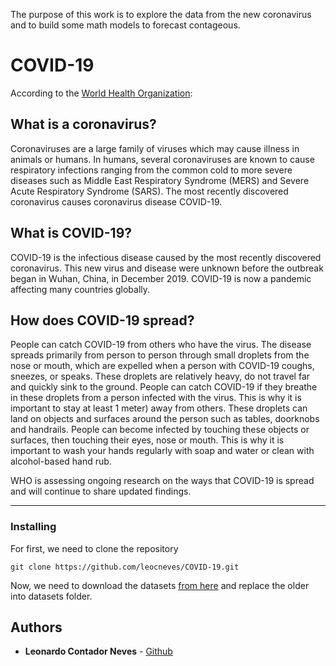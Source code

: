 The purpose of this work is to explore the data from the new coronavirus and to build some math models to forecast contageous.

# COVID-19

According to the [World Health Organization](https://www.who.int/emergencies/diseases/novel-coronavirus-2019/question-and-answers-hub/q-a-detail/q-a-coronaviruses):

## What is a coronavirus?

Coronaviruses are a large family of viruses which may cause illness in animals or humans.  In humans, several coronaviruses are known to cause respiratory infections ranging from the common cold to more severe diseases such as Middle East Respiratory Syndrome (MERS) and Severe Acute Respiratory Syndrome (SARS). The most recently discovered coronavirus causes coronavirus disease COVID-19.

## What is COVID-19?

COVID-19 is the infectious disease caused by the most recently discovered coronavirus. This new virus and disease were unknown before the outbreak began in Wuhan, China, in December 2019. COVID-19 is now a pandemic affecting many countries globally.

## How does COVID-19 spread?

People can catch COVID-19 from others who have the virus. The disease spreads primarily from person to person through small droplets from the nose or mouth, which are expelled when a person with COVID-19 coughs, sneezes, or speaks. These droplets are relatively heavy, do not travel far and quickly sink to the ground. People can catch COVID-19 if they breathe in these droplets from a person infected with the virus.  This is why it is important to stay at least 1 meter) away from others. These droplets can land on objects and surfaces around the person such as tables, doorknobs and handrails.  People can become infected by touching these objects or surfaces, then touching their eyes, nose or mouth.  This is why it is important to wash your hands regularly with soap and water or clean with alcohol-based hand rub.

WHO is assessing ongoing research on the ways that COVID-19 is spread and will continue to share updated findings.    

***

### Installing

For first, we need to clone the repository

```
git clone https://github.com/leocneves/COVID-19.git
```

Now, we need to download the datasets [from here](https://covid.saude.gov.br/) and replace the older into datasets folder.


## Authors

* **Leonardo Contador Neves** - [Github](https://github.com/leocneves)
